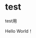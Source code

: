 # test
test用
<!DOCTYPE html>
<html>
<head>
    <meta charset="utf-8">
</head>
 
<body>
    Hello World！
</body>
</html>
